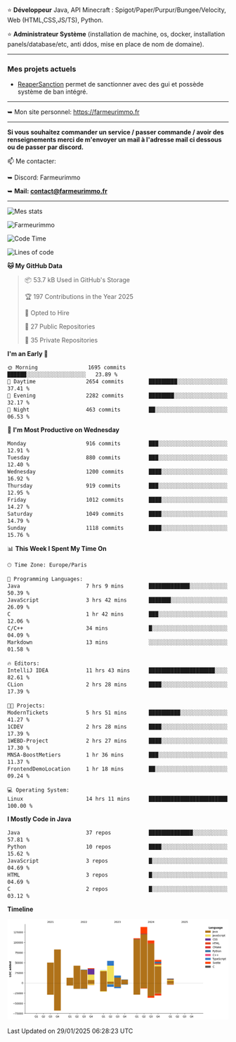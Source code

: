 ⭐ **Développeur** Java, API Minecraft : Spigot/Paper/Purpur/Bungee/Velocity, Web (HTML,CSS,JS/TS), Python.

⭐ **Administrateur Système** (installation de machine, os, docker, installation panels/database/etc, anti ddos, mise en place de nom de domaine).

---

### Mes projets actuels
- [ReaperSanction](https://www.spigotmc.org/resources/reapersanction.89580/) permet de sanctionner avec des gui et possède système de ban intégré.

---

➥ Mon site personnel: https://farmeurimmo.fr

---

**Si vous souhaitez commander un service / passer commande / avoir des renseignements merci de m'envoyer un mail à l'adresse mail ci dessous ou de passer par discord.**

📫 Me contacter:
 
   ➥ Discord: Farmeurimmo
   
   ➥ **Mail: contact@farmeurimmo.fr**

---

![Mes stats](https://github-readme-stats.farmeurimmo.fr/api?username=Farmeurimmo&count_private=true&show_icons=true&theme=radical)

<img src="https://komarev.com/ghpvc/?username=Farmeurimmo" alt="Farmeurimmo" />

<!--START_SECTION:waka-->
![Code Time](http://img.shields.io/badge/Code%20Time-1%2C804%20hrs%2031%20mins-blue)

![Lines of code](https://img.shields.io/badge/From%20Hello%20World%20I%27ve%20Written-791.4%20thousand%20lines%20of%20code-blue)

**🐱 My GitHub Data** 

> 📦 53.7 kB Used in GitHub's Storage 
 > 
> 🏆 197 Contributions in the Year 2025
 > 
> 💼 Opted to Hire
 > 
> 📜 27 Public Repositories 
 > 
> 🔑 35 Private Repositories 
 > 
**I'm an Early 🐤** 

```text
🌞 Morning                1695 commits        ██████░░░░░░░░░░░░░░░░░░░   23.89 % 
🌆 Daytime                2654 commits        █████████░░░░░░░░░░░░░░░░   37.41 % 
🌃 Evening                2282 commits        ████████░░░░░░░░░░░░░░░░░   32.17 % 
🌙 Night                  463 commits         ██░░░░░░░░░░░░░░░░░░░░░░░   06.53 % 
```
📅 **I'm Most Productive on Wednesday** 

```text
Monday                   916 commits         ███░░░░░░░░░░░░░░░░░░░░░░   12.91 % 
Tuesday                  880 commits         ███░░░░░░░░░░░░░░░░░░░░░░   12.40 % 
Wednesday                1200 commits        ████░░░░░░░░░░░░░░░░░░░░░   16.92 % 
Thursday                 919 commits         ███░░░░░░░░░░░░░░░░░░░░░░   12.95 % 
Friday                   1012 commits        ████░░░░░░░░░░░░░░░░░░░░░   14.27 % 
Saturday                 1049 commits        ████░░░░░░░░░░░░░░░░░░░░░   14.79 % 
Sunday                   1118 commits        ████░░░░░░░░░░░░░░░░░░░░░   15.76 % 
```


📊 **This Week I Spent My Time On** 

```text
🕑︎ Time Zone: Europe/Paris

💬 Programming Languages: 
Java                     7 hrs 9 mins        █████████████░░░░░░░░░░░░   50.39 % 
JavaScript               3 hrs 42 mins       ███████░░░░░░░░░░░░░░░░░░   26.09 % 
C                        1 hr 42 mins        ███░░░░░░░░░░░░░░░░░░░░░░   12.06 % 
C/C++                    34 mins             █░░░░░░░░░░░░░░░░░░░░░░░░   04.09 % 
Markdown                 13 mins             ░░░░░░░░░░░░░░░░░░░░░░░░░   01.58 % 

🔥 Editors: 
IntelliJ IDEA            11 hrs 43 mins      █████████████████████░░░░   82.61 % 
CLion                    2 hrs 28 mins       ████░░░░░░░░░░░░░░░░░░░░░   17.39 % 

🐱‍💻 Projects: 
ModernTickets            5 hrs 51 mins       ██████████░░░░░░░░░░░░░░░   41.27 % 
1CDEV                    2 hrs 28 mins       ████░░░░░░░░░░░░░░░░░░░░░   17.39 % 
1WEBD-Project            2 hrs 27 mins       ████░░░░░░░░░░░░░░░░░░░░░   17.30 % 
MNSA-BoostMetiers        1 hr 36 mins        ███░░░░░░░░░░░░░░░░░░░░░░   11.37 % 
FrontendDemoLocation     1 hr 18 mins        ██░░░░░░░░░░░░░░░░░░░░░░░   09.24 % 

💻 Operating System: 
Linux                    14 hrs 11 mins      █████████████████████████   100.00 % 
```

**I Mostly Code in Java** 

```text
Java                     37 repos            ██████████████░░░░░░░░░░░   57.81 % 
Python                   10 repos            ████░░░░░░░░░░░░░░░░░░░░░   15.62 % 
JavaScript               3 repos             █░░░░░░░░░░░░░░░░░░░░░░░░   04.69 % 
HTML                     3 repos             █░░░░░░░░░░░░░░░░░░░░░░░░   04.69 % 
C                        2 repos             █░░░░░░░░░░░░░░░░░░░░░░░░   03.12 % 
```



**Timeline**

![Lines of Code chart](https://raw.githubusercontent.com/Farmeurimmo/Farmeurimmo/main/assets/bar_graph.png)


 Last Updated on 29/01/2025 06:28:23 UTC
<!--END_SECTION:waka-->
